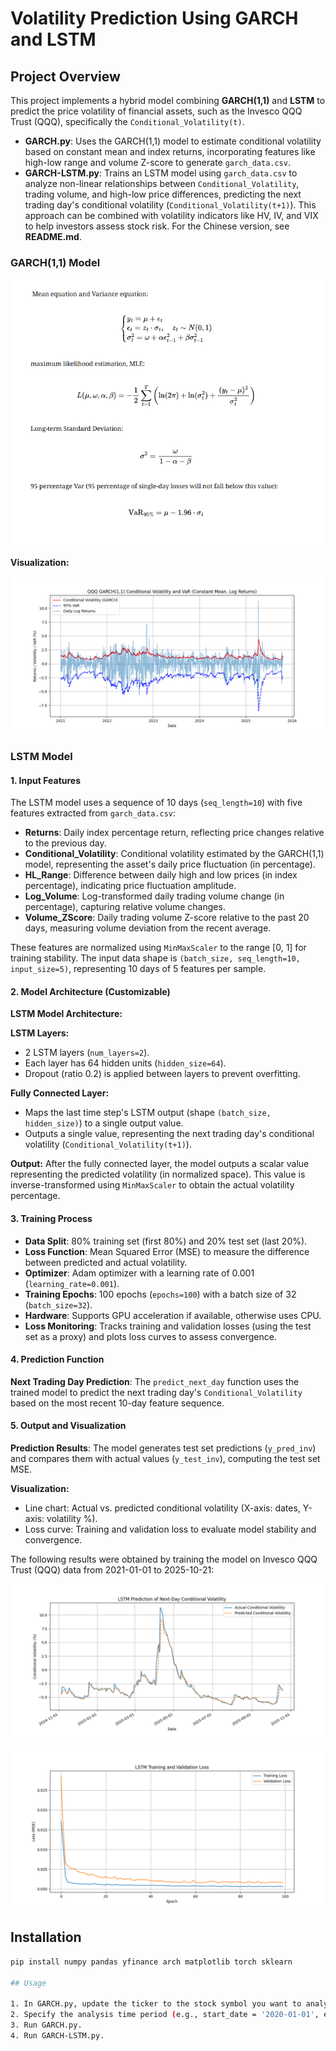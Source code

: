 # Volatility Prediction Using GARCH and LSTM

## Project Overview

This project implements a hybrid model combining **GARCH(1,1)** and **LSTM** to predict the price volatility of financial assets, such as the Invesco QQQ Trust (QQQ), specifically the `Conditional_Volatility(t)`.

- **GARCH.py**: Uses the GARCH(1,1) model to estimate conditional volatility based on constant mean and index returns, incorporating features like high-low range and volume Z-score to generate `garch_data.csv`.
- **GARCH-LSTM.py**: Trains an LSTM model using `garch_data.csv` to analyze non-linear relationships between `Conditional_Volatility`, trading volume, and high-low price differences, predicting the next trading day's conditional volatility (`Conditional_Volatility(t+1)`). This approach can be combined with volatility indicators like HV, IV, and VIX to help investors assess stock risk. For the Chinese version, see **README.md**.

### GARCH(1,1) Model

![GARCH(1,1) Model Formula](figue/GARCH_equation.png)

**Visualization:**

![GARCH Graph](figue/GARCH_graph.png)

### LSTM Model

#### 1. Input Features

The LSTM model uses a sequence of 10 days (`seq_length=10`) with five features extracted from `garch_data.csv`:

- **Returns**: Daily index percentage return, reflecting price changes relative to the previous day.
- **Conditional_Volatility**: Conditional volatility estimated by the GARCH(1,1) model, representing the asset's daily price fluctuation (in percentage).
- **HL_Range**: Difference between daily high and low prices (in index percentage), indicating price fluctuation amplitude.
- **Log_Volume**: Log-transformed daily trading volume change (in percentage), capturing relative volume changes.
- **Volume_ZScore**: Daily trading volume Z-score relative to the past 20 days, measuring volume deviation from the recent average.

These features are normalized using `MinMaxScaler` to the range [0, 1] for training stability. The input data shape is `(batch_size, seq_length=10, input_size=5)`, representing 10 days of 5 features per sample.

#### 2. Model Architecture (Customizable)

**LSTM Model Architecture:**

**LSTM Layers:**

- 2 LSTM layers (`num_layers=2`).
- Each layer has 64 hidden units (`hidden_size=64`).
- Dropout (ratio 0.2) is applied between layers to prevent overfitting.

**Fully Connected Layer:**

- Maps the last time step's LSTM output (shape `(batch_size, hidden_size)`) to a single output value.
- Outputs a single value, representing the next trading day's conditional volatility (`Conditional_Volatility(t+1)`).

**Output:** After the fully connected layer, the model outputs a scalar value representing the predicted volatility (in normalized space). This value is inverse-transformed using `MinMaxScaler` to obtain the actual volatility percentage.

#### 3. Training Process

- **Data Split**: 80% training set (first 80%) and 20% test set (last 20%).
- **Loss Function**: Mean Squared Error (MSE) to measure the difference between predicted and actual volatility.
- **Optimizer**: Adam optimizer with a learning rate of 0.001 (`learning_rate=0.001`).
- **Training Epochs**: 100 epochs (`epochs=100`) with a batch size of 32 (`batch_size=32`).
- **Hardware**: Supports GPU acceleration if available, otherwise uses CPU.
- **Loss Monitoring**: Tracks training and validation losses (using the test set as a proxy) and plots loss curves to assess convergence.

#### 4. Prediction Function

**Next Trading Day Prediction**: The `predict_next_day` function uses the trained model to predict the next trading day's `Conditional_Volatility` based on the most recent 10-day feature sequence.

#### 5. Output and Visualization

**Prediction Results**: The model generates test set predictions (`y_pred_inv`) and compares them with actual values (`y_test_inv`), computing the test set MSE.

**Visualization:**

- Line chart: Actual vs. predicted conditional volatility (X-axis: dates, Y-axis: volatility %).
- Loss curve: Training and validation loss to evaluate model stability and convergence.

The following results were obtained by training the model on Invesco QQQ Trust (QQQ) data from 2021-01-01 to 2025-10-21:

![Performance 1](figue/performance1.png)

![Performance 2](figue/performance2.png)

## Installation

```bash
pip install numpy pandas yfinance arch matplotlib torch sklearn

## Usage

1. In GARCH.py, update the ticker to the stock symbol you want to analyze (e.g., ticker = 'NVDA').
2. Specify the analysis time period (e.g., start_date = '2020-01-01', end_date = '2025-10-21').
3. Run GARCH.py.
4. Run GARCH-LSTM.py.
